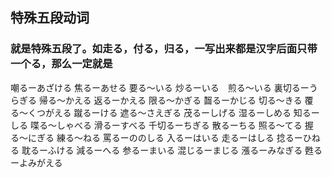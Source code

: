 ## 特殊五段动词
### 就是特殊五段了。如走る，付る，归る，一写出来都是汉字后面只带一个る，那么一定就是
嘲るーあざける
焦るーあせる
要る〜いる
炒るーいる　煎る〜いる
裏切るーうらぎる
帰る〜かえる
返るーかえる
限る〜かぎる
齧るーかじる
切る〜きる
覆る〜くつがえる
蹴るーける
遮る〜さえぎる
茂るーしげる
湿るーしめる
知るーしる
喋る〜しゃべる
滑るーすべる
千切るーちぎる
散るーちる
照る〜てる
握る〜にぎる
練る〜ねる
罵るーののしる
入るーはいる
走るーはしる
捻るーひねる
耽るーふける
減るーへる
参るーまいる
混じるーまじる
漲るーみなぎる
甦るーよみがえる